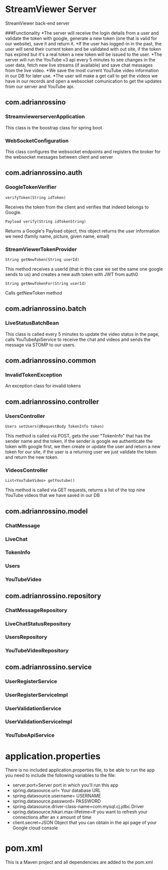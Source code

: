 # StreamViewer Server
StreamViewer back-end server

###Functionality
*The server will receive the login details from a user and validate the token with google, generate a new token (one that is valid for our website), save it and return it.
*If the user has logged-in in the past, the user will send their current token and be validated with out site, if the token has expired but it's a real token a new token will be issued to the user.
*The server will run the YouTube v3 api every 5 minutes to see changes in the user data, fetch new live streams (if available) and save chat messages from the live video.
*We save the most current YouTube video information in our DB for later use.
*The user will make a get call to get the videos we have in our records and open a websocket comunication to get the updates from our server and YouTube api.

## com.adrianrossino
### StreamviewerserverApplication
This class is the boostrap class for spring boot
### WebSocketConfiguration
This class configures the websocket endpoints and registers the broker for the websocket messages between client and server
## com.adrianrossino.auth
### GoogleTokenVerifier
```
verifyToken(String idToken)
```
Receives the token from the client and verifies that indeed belongs to Google.

```
Payload verify(String idTokenString)
```
Returns a Google's Payload object, this object returns the user information we need (family name, picture, given name, email)

### StreamViewerTokenProvider
```
String getNewToken(String userId)
```
This method receives a userId (that in this case we set the same one google sends to us) and creates a new auth token with JWT from auth0

```
String getNewTokenFor(String userId)
```
Calls getNewToken method

## com.adrianrossino.batch
### LiveStatusBatchBean
This class is called every 5 minutes to update the video status in the page, calls YouTubeApiService to receive the chat and videos and sends the message via STOMP to our users.
## com.adrianrossino.common
### InvalidTokenException
An exception class for invalid tokens
## com.adrianrossino.controller
### UsersController
```
Users setUsers(@RequestBody TokenInfo token)
```
This method is called via POST, gets the user "TokenInfo" that has the sender name and the token, if the sender is google we authenticate the token with google first, we then create or update the user and return a new token for our site, if the user is a returning user we just validate the token and return the new token.

### VideosController
```
List<YouTubeVideo> getYoutube()
```
This method is called via GET requests, returns a list of the top nine YouTube videos that we have saved in our DB
## com.adrianrossino.model
### ChatMessage
### LiveChat
### TokenInfo
### Users
### YouTubeVideo
## com.adrianrossino.repository
### ChatMessageRepository
### LiveChatStatusRepository
### UsersRepository
### YouTubeVideoRepository
## com.adrianrossino.service
### UserRegisterService
### UserRegisterServiceImpl
### UserValidationService
### UserValidationServiceImpl
### YouTubeApiService
# application.properties 
There is no included application.properties file, to be able to run the app you need to include the following variables to the file:
* server.port=Server port in which you'll run this app
* spring.datasource.url= Your database URL
* spring.datasource.username= USERNAME
* spring.datasource.password= PASSWORD
* spring.datasource.driver-class-name=com.mysql.cj.jdbc.Driver
* spring.datasource.hikari.max-lifetime=If you want to refresh your connections after an x amount of time
* client.secret=JSON Object that you can obtain in the api page of your Google cloud console 

# pom.xml
This is a Maven project and all dependencies are added to the pom.xml